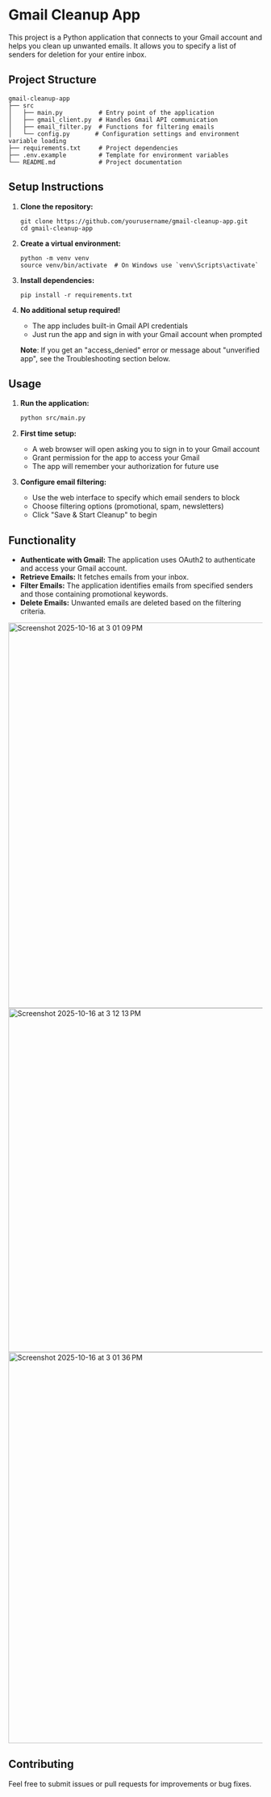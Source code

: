# Gmail Cleanup App

This project is a Python application that connects to your Gmail account and helps you clean up unwanted emails. It allows you to specify a list of senders for deletion for your entire inbox.

## Project Structure

```
gmail-cleanup-app
├── src
│   ├── main.py          # Entry point of the application
│   ├── gmail_client.py  # Handles Gmail API communication
│   ├── email_filter.py  # Functions for filtering emails
│   └── config.py       # Configuration settings and environment variable loading
├── requirements.txt     # Project dependencies
├── .env.example         # Template for environment variables
└── README.md            # Project documentation
```

## Setup Instructions

1. **Clone the repository:**
   ```
   git clone https://github.com/yourusername/gmail-cleanup-app.git
   cd gmail-cleanup-app
   ```

2. **Create a virtual environment:**
   ```
   python -m venv venv
   source venv/bin/activate  # On Windows use `venv\Scripts\activate`
   ```

3. **Install dependencies:**
   ```
   pip install -r requirements.txt
   ```

4. **No additional setup required!**
   - The app includes built-in Gmail API credentials
   - Just run the app and sign in with your Gmail account when prompted
   
   **Note**: If you get an "access_denied" error or message about "unverified app", see the Troubleshooting section below.

## Usage

1. **Run the application:**   
   ```bash
   python src/main.py
   ```

2. **First time setup:**
   - A web browser will open asking you to sign in to your Gmail account
   - Grant permission for the app to access your Gmail
   - The app will remember your authorization for future use

3. **Configure email filtering:**
   - Use the web interface to specify which email senders to block
   - Choose filtering options (promotional, spam, newsletters)
   - Click "Save & Start Cleanup" to begin

## Functionality

- **Authenticate with Gmail:** The application uses OAuth2 to authenticate and access your Gmail account.
- **Retrieve Emails:** It fetches emails from your inbox.
- **Filter Emails:** The application identifies emails from specified senders and those containing promotional keywords.
- **Delete Emails:** Unwanted emails are deleted based on the filtering criteria.

<img width="1433" height="763" alt="Screenshot 2025-10-16 at 3 01 09 PM" src="https://github.com/user-attachments/assets/a1059fda-bcc4-43de-a9f4-bc87f09f53bb" />
<img width="1423" height="681" alt="Screenshot 2025-10-16 at 3 12 13 PM" src="https://github.com/user-attachments/assets/80cd3136-1b52-4b07-8fe9-bb181cb4410b" />
<img width="1141" height="774" alt="Screenshot 2025-10-16 at 3 01 36 PM" src="https://github.com/user-attachments/assets/57989b36-77be-4a2d-b850-a2a89c5f1a5a" />


## Contributing

Feel free to submit issues or pull requests for improvements or bug fixes.
